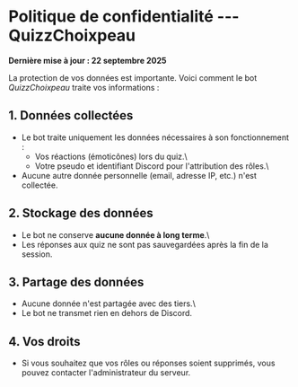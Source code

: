 # Politique de confidentialité --- QuizzChoixpeau

**Dernière mise à jour : 22 septembre 2025**

La protection de vos données est importante. Voici comment le bot
*QuizzChoixpeau* traite vos informations :

## 1. Données collectées

-   Le bot traite uniquement les données nécessaires à son
    fonctionnement :
    -   Vos réactions (émoticônes) lors du quiz.\
    -   Votre pseudo et identifiant Discord pour l'attribution des
        rôles.\
-   Aucune autre donnée personnelle (email, adresse IP, etc.) n'est
    collectée.

## 2. Stockage des données

-   Le bot ne conserve **aucune donnée à long terme**.\
-   Les réponses aux quiz ne sont pas sauvegardées après la fin de la
    session.

## 3. Partage des données

-   Aucune donnée n'est partagée avec des tiers.\
-   Le bot ne transmet rien en dehors de Discord.

## 4. Vos droits

-   Si vous souhaitez que vos rôles ou réponses soient supprimés, vous
    pouvez contacter l'administrateur du serveur.
